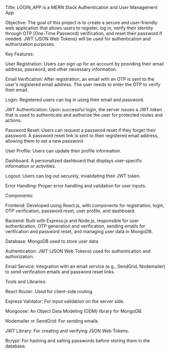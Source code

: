 Title: LOGIN_APP is a MERN Stack Authentication and User Management App

Objective:
The goal of this project is to create a secure and user-friendly web application that allows users to register, log in, verify their identity through OTP (One-Time Password) verification, and reset their password if needed. JWT (JSON Web Tokens) will be used for authentication and authorization purposes.

Key Features:

User Registration: Users can sign up for an account by providing their email address, password, and other necessary information.

Email Verification: After registration, an email with an OTP is sent to the user's registered email address. The user needs to enter the OTP to verify their email.

Login: Registered users can log in using their email and password.

JWT Authentication: Upon successful login, the server issues a JWT token that is used to authenticate and authorize the user for protected routes and actions.

Password Reset: Users can request a password reset if they forget their password. A password reset link is sent to their registered email address, allowing them to set a new password.

User Profile: Users can update their profile information.

Dashboard: A personalized dashboard that displays user-specific information or activities.

Logout: Users can log out securely, invalidating their JWT token.

Error Handling: Proper error handling and validation for user inputs.


Components:

Frontend: Developed using React.js, with components for registration, login, OTP verification, password reset, user profile, and dashboard.

Backend: Built with Express.js and Node.js, responsible for user authentication, OTP generation and verification, sending emails for verification and password reset, and managing user data in MongoDB.

Database: MongoDB used to store user data.

Authentication: JWT (JSON Web Tokens) used for authentication and authorization.

Email Service: Integration with an email service (e.g., SendGrid, Nodemailer) to send verification emails and password reset links.

Tools and Libraries:

React Router: Used for client-side routing.

Express Validator: For input validation on the server side.

Mongoose: An Object Data Modeling (ODM) library for MongoDB.

Nodemailer or SendGrid: For sending emails.

JWT Library: For creating and verifying JSON Web Tokens.

Bcrypt: For hashing and salting passwords before storing them in the database.










